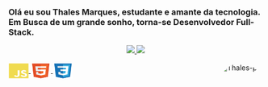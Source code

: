 ### Olá eu sou Thales Marques, estudante e amante da tecnologia. Em Busca de um grande sonho, torna-se Desenvolvedor Full-Stack.
<div align="center">
  <a href="https://github.com/Thales-Marques">
  <img height="180em" src="https://github-readme-stats.vercel.app/api?username=Thales-Marques&show_icons=true&theme=dark&include_all_commits=true&count_private=true"/>
  <img height="180em" src="https://github-readme-stats.vercel.app/api/top-langs/?username=Thales-Marques&layout=compact&langs_count=7&theme=dark"/>
</div>
  <div style="display: inline_block"><br>
  <img align="center" alt="Thales-Js" height="30" width="40" src="https://raw.githubusercontent.com/devicons/devicon/master/icons/javascript/javascript-plain.svg">
  <img align="center" alt="Thales-HTML" height="30" width="40" src="https://raw.githubusercontent.com/devicons/devicon/master/icons/html5/html5-original.svg">
  <img align="center" alt="Thales-CSS" height="30" width="40" src="https://raw.githubusercontent.com/devicons/devicon/master/icons/css3/css3-original.svg">
  <img align="right" alt="Thales-pic" height="150" style="border-radius:50px;" src="https://raw.githubusercontent.com/Thales-Marques/imagens/main/arts.png?token=GHSAT0AAAAAABZAMR6SNZ53OOVRDSH7Y3FEYZOREFQ">
</div>
  
  ##
  
<div>
</div>

